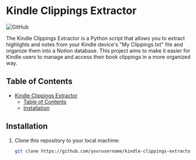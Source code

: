 # Kindle Clippings Extractor

![GitHub](https://img.shields.io/github/license/yourusername/kindle-clippings-extractor)

The Kindle Clippings Extractor is a Python script that allows you to extract highlights and notes from your Kindle device's "My Clippings.txt" file and organize them into a Notion database. This project aims to make it easier for Kindle users to manage and access their book clippings in a more organized way.

## Table of Contents

- [Kindle Clippings Extractor](#kindle-clippings-extractor)
  - [Table of Contents](#table-of-contents)
  - [Installation](#installation)

## Installation

1. Clone this repository to your local machine:

   ```bash
   git clone https://github.com/yourusername/kindle-clippings-extractor.git
